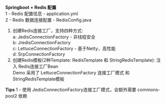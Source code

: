 **Springboot + Redis 配置**  
1 - Redis 配置信息 - application.yml  
2 - Redis 数据连接配置 - RedisConfig.java  
 1) 创建Redis连接工厂，支持四种方式:  
        a: JedisConnectionFactory - 非线程安全  
        b: JredisConnectionFactory  
        c: LettuceConnectionFactory - 基于Netty，高性能  
        d: SrpConnectionFactory  
 2) 创建Redis模板(2种Template: RedisTemplate 和 StringRedisTemplate): 注入 Redis连接工厂Bean  
Demo 采用了  LettuceConnectionFactory 连接工厂模式  和 StringRedisTemplate模板

**Tips**
1 - 使用 JedisConnectionFactory连接工厂模式，会额外需要 commons-pool2 依赖
    
